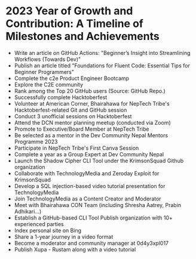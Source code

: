 # 2023 Year of Growth and Contribution: A Timeline of Milestones and Achievements
- Write an article on GitHub Actions: "Beginner’s Insight into Streamlining Workflows (Towards Dev)"
- Publish an article titled "Foundations for Fluent Code: Essential Tips for Beginner Programmers"
- Complete the c2e Product Engineer Bootcamp
- Explore the C2E community
- Rank among the Top 20 GitHub users (Source: GitHub Repo.)
- Successfully complete Hacktoberfest 
- Volunteer at American Corner, Bhairahawa for NepTech Tribe's Hacktoberfest-related Git and GitHub session
- Conduct 3 unofficial sessions on Hacktoberfest
- Attend the DCN mentor planning meetup (conducted via Zoom)
- Promote to Executive/Board Member at NepTech Tribe
- Be selected as a mentor in the Dev Community Nepal Mentors Programme 2023
- Participate in NepTech Tribe's First Canva Session
- Complete a year as a Group Expert at Dev Community Nepal
- Launch the Shadow Cipher CLI Tool under the KrimsonSquad Github organization 
- Collaborate with TechnologyMedia and Zeroday Exploit for KrimsonSquad
- Develop a SQL injection-based video tutorial presentation for TechnologyMedia
- Join TechnologyMedia as a Content Creator and Moderator
- Meet with Bhairahawa CON Team (including Shresha Aatrey, Prabin Adhikari...)
- Establish a GitHub-based CLI Tool Publish organization with 10+ experienced parties
- Index personal site on Bing
- Share a 1-year journey in a video format
- Become a moderator and community manager at 0d4y3xpl017
- Publish Xupa - Rustam along with a video tutorial

